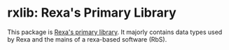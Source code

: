# rxlib: Rexa's Primary Library

This package is [Rexa's primary library](http://github.com/qamarian-mmp/rexa). It majorly
contains data types used by Rexa and the mains of a rexa-based software (RbS). 
